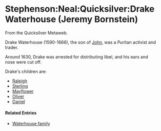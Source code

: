 
# Stephenson:Neal:Quicksilver:Drake Waterhouse (Jeremy Bornstein)

From the Quicksilver Metaweb.

Drake Waterhouse (1590-1666), the son of [John](/stephenson-neal-quicksilver-john-waterhouse), was a Puritan activist and trader.

Around 1630, Drake was arrested for distributing libel, and his ears and nose were cut off.

Drake's children are:
* [Raleigh](/stephenson-neal-quicksilver-raleigh-waterhouse)
* [Sterling](/stephenson-neal-quicksilver-sterling-waterhouse)
* [Mayflower](/stephenson-neal-quicksilver-mayflower-waterhouse-ham)
* [Oliver](/stephenson-neal-quicksilver-oliver-waterhouse)
* [Daniel](/stephenson-neal-quicksilver-daniel-waterhouse)



#### Related Entries


* [Waterhouse family](/stephenson-neal-quicksilver-waterhouse-family)
